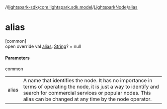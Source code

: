 //[lightspark-sdk](../../../index.md)/[com.lightspark.sdk.model](../index.md)/[LightsparkNode](index.md)/[alias](alias.md)

# alias

[common]\
open override val [alias](alias.md): [String](https://kotlinlang.org/api/latest/jvm/stdlib/kotlin/-string/index.html)? = null

#### Parameters

common

| | |
|---|---|
| alias | A name that identifies the node. It has no importance in terms of operating the node, it is just a way to identify and search for commercial services or popular nodes. This alias can be changed at any time by the node operator. |
